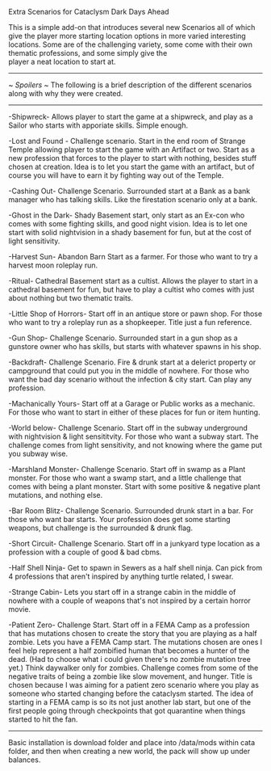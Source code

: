 Extra Scenarios for Cataclysm Dark Days Ahead


This is a simple add-on that introduces several new Scenarios all of which give the player more starting location options in more varied
interesting locations. Some are of the challenging variety, some come with their own thematic professions, and some simply give the   
player a neat location to start at. 


-----------------------------------------------------------------------------------------------------------------

~ *Spoilers* ~
The following is a brief description of the different scenarios along with why they were created.

------------------------------------------------------------------------------------------------------------------


-Shipwreck-
Allows player to start the game at a shipwreck, and play as a Sailor who starts with apporiate skills. Simple enough.


-Lost and Found -
Challenge scenario. Start in the end room of Strange Temple allowing player to start the game with an Artifact or two. Start as a new profession that forces to the player to start with nothing, besides stuff chosen at creation. Idea is to let you start the game with an artifact, but of course you will have to earn it by fighting way out of the Temple.


-Cashing Out-
Challenge Scenario. Surrounded start at a Bank as a bank manager who has talking skills. Like the firestation scenario only at a bank.


-Ghost in the Dark-
Shady Basement start, only start as an Ex-con who comes with some fighting skills, and good night vision. Idea is to let one start with 
solid nightvision in a shady basement for fun, but at the cost of light sensitivity.


-Harvest Sun-
Abandon Barn Start as a farmer. For those who want to try a harvest moon roleplay run.


-Ritual-
Cathedral Basement start as a cultist. Allows the player to start in a cathedral basement for fun, but have to play a cultist who comes
with just about nothing but two thematic traits.


-Little Shop of Horrors-
Start off in an antique store or pawn shop. For those who want to try a roleplay run as a shopkeeper. Title just a fun reference.


-Gun Shop-
Challenge Scenario. Surrounded start in a gun shop as a gunstore owner who has skills, but starts with whatever spawns in his shop.


-Backdraft-
Challenge Scenario. Fire & drunk start at a delerict property or campground that could put you in the middle of nowhere. For those who
want the bad day scenario without the infection & city start. Can play any profession.


-Machanically Yours-
Start off at a Garage or Public works as a mechanic. For those who want to start in either of these places for fun or item hunting.


-World below-
Challenge Scenario. Start off in the subway underground with nightvision & light sensititvity. For those who want a subway start. The
challenge comes from light sensitivity, and not knowing where the game put you subway wise.


-Marshland Monster-
Challenge Scenario. Start off in swamp as a Plant monster. For those who want a swamp start, and a little challenge that comes with being
a plant monster. Start with some positive & negative plant mutations, and nothing else.


-Bar Room Blitz-
Challenge Scenario. Surrounded drunk start in a bar. For those who want bar starts. Your profession does get some starting weapons, but
challenge is the surrounded & drunk flag.


-Short Circuit-
Challenge Scenario. Start off in a junkyard type location as a profession with a couple of good & bad cbms.


-Half Shell Ninja-
Get to spawn in Sewers as a half shell ninja. Can pick from 4 professions that aren't inspired by anything turtle related, I swear.


-Strange Cabin-
Lets you start off in a strange cabin in the middle of nowhere with a couple of weapons that's not inspired by a certain horror movie.


-Patient Zero-
Challenge Start. Start off in a FEMA Camp as a profession that has mutations chosen to create the story that you are playing as a half
zombie. Lets you have a FEMA Camp start. The mutations chosen are ones I feel help represent a half zombified human that becomes a
hunter of the dead. (Had to choose what i could given there's no zombie mutation tree yet.) Think daywalker only for zombies. Challenge
comes from some of the negative traits of being a zombie like slow movement, and hunger. Title is chosen because I was aiming for a 
patient zero scenario where you play as someone who started changing before the cataclysm started. The idea of starting in a FEMA camp
is so its not just another lab start, but one of the first people going through checkpoints that got quarantine when things started to
hit the fan.



----------------------------------------------

Basic installation is download folder and place into /data/mods within cata folder, and then when creating a new world, the pack will 
show up under balances.



